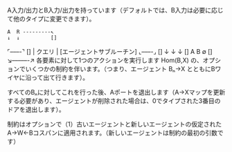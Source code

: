 A入力/出力とB入力/出力を持っています（デフォルトでは、B入力は必要に応じて他のタイプに変更できます）。

```
A  R ---------↖
↓  ↓          []
```

⌜–––-⌝       []   | クエリ | [エージェントサブルーチン]    ⌞–––-⌟       []    ↓  ↓  ↓        []    A  B  ∅        []       ↘–––––-↗ 各要素に対して1つのアクションを実行します Hom(B,X) の、オプションでいくつかの制約を伴います。（つまり、エージェント Bₙ->X とともにBワイヤに沿って出て行きます）。

すべてのBₙに対してこれを行った後、Aポートを退出します（A->Xマップを更新する必要があり、エージェントが削除された場合は、0でタイプされた3番目のドアを退出します）。

制約はオプションで（1）古いエージェントと新しいエージェントの仮定されたA->W<-Bコスパンに適用されます。（新しいエージェントは制約の最初の引数です）

